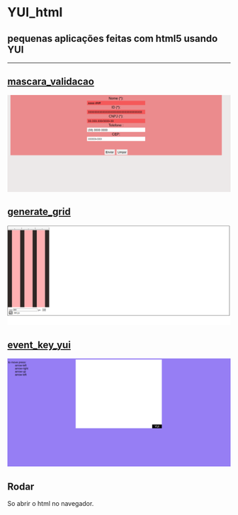 # YUI_html


## pequenas aplicações feitas com html5 usando YUI

----
## [mascara_validacao](./mascara_validacao/)
![Mascara/Validação](img/mascara_validacao.png)

## [generate_grid](./generate_grid/)
![Gerar Grade Dinamicamente](img/generate_grid.png)

## [event_key_yui](./event_key_yui/)
![Movimentação de elemento com base em teclas](img/event_key_yui.png)

## Rodar
So abrir o html no navegador.